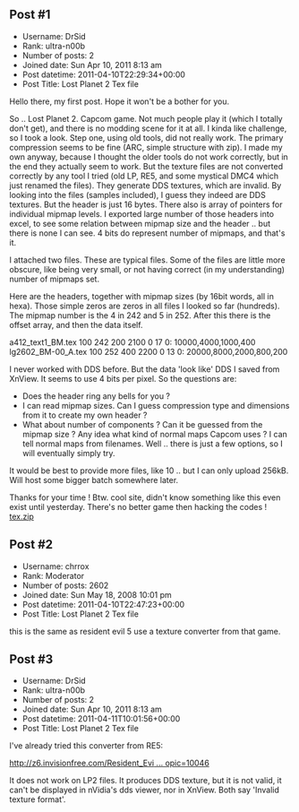 ## Post #1
- Username: DrSid
- Rank: ultra-n00b
- Number of posts: 2
- Joined date: Sun Apr 10, 2011 8:13 am
- Post datetime: 2011-04-10T22:29:34+00:00
- Post Title: Lost Planet 2 Tex file

Hello there, my first post. Hope it won't be a bother for you.

So .. Lost Planet 2. Capcom game. Not much people play it (which I totally don't get), and there is no modding scene for it at all. I kinda like challenge, so I took a look.
Step one, using old tools, did not really work. The primary compression seems to be fine (ARC, simple structure with zip). I made my own anyway, because I thought the older tools do not work correctly, but in the end they actually seem to work. But the texture files are not converted correctly by any tool I tried (old LP, RE5, and some mystical DMC4 which just renamed the files). They generate DDS textures, which are invalid.
By looking into the files (samples included), I guess they indeed are DDS textures. But the header is just 16 bytes. There also is array of pointers for individual mipmap levels.
I exported large number of those headers into excel, to see some relation between mipmap size and the header .. but there is none I can see. 4 bits do represent number of mipmaps, and that's it.

I attached two files. These are typical files. Some of the files are little more obscure, like being very small, or not having correct (in my understanding) number of mipmaps set.

Here are the headers, together with mipmap sizes (by 16bit words, all in hexa). Those simple zeros are zeros in all files I looked so far (hundreds). The mipmap number is the 4 in 242 and 5 in 252. After this there is the offset array, and then the data itself.

a412_text1_BM.tex   100 242 200 2100 0 17 0: 10000,4000,1000,400
lg2602_BM-00_A.tex 100 252 400 2200 0 13 0: 20000,8000,2000,800,200

I never worked with DDS before. But the data 'look like' DDS I saved from XnView. It seems to use 4 bits per pixel.
So the questions are:

- Does the header ring any bells for you ? 
- I can read mipmap sizes. Can I guess compression type and dimensions from it to create my own header ?
- What about number of components ? Can it be guessed from the mipmap size ? Any idea what kind of normal maps Capcom uses ? I can tell normal maps from filenames. Well .. there is just a few options, so I will eventually simply try.

It would be best to provide more files, like 10 .. but I can only upload 256kB. Will host some bigger batch somewhere later.

Thanks for your time ! Btw. cool site, didn't know something like this even exist until yesterday. There's no better game then hacking the codes !
[tex.zip](https://xentaxbackup.github.io/file/4203_tex.zip)
## Post #2
- Username: chrrox
- Rank: Moderator
- Number of posts: 2602
- Joined date: Sun May 18, 2008 10:01 pm
- Post datetime: 2011-04-10T22:47:23+00:00
- Post Title: Lost Planet 2 Tex file

this is the same as resident evil 5 use a texture converter from that game.
## Post #3
- Username: DrSid
- Rank: ultra-n00b
- Number of posts: 2
- Joined date: Sun Apr 10, 2011 8:13 am
- Post datetime: 2011-04-11T10:01:56+00:00
- Post Title: Lost Planet 2 Tex file

I've already tried this converter from RE5:

[http://z6.invisionfree.com/Resident_Evi ... opic=10046](http://z6.invisionfree.com/Resident_Evil_4_PC/index.php?s=5da0bc8121fed1b3779885214cd9b368&showtopic=10046)

It does not work on LP2 files. It produces DDS texture, but it is not valid, it can't be displayed in nVidia's dds viewer, nor in XnView. Both say 'Invalid texture format'.
